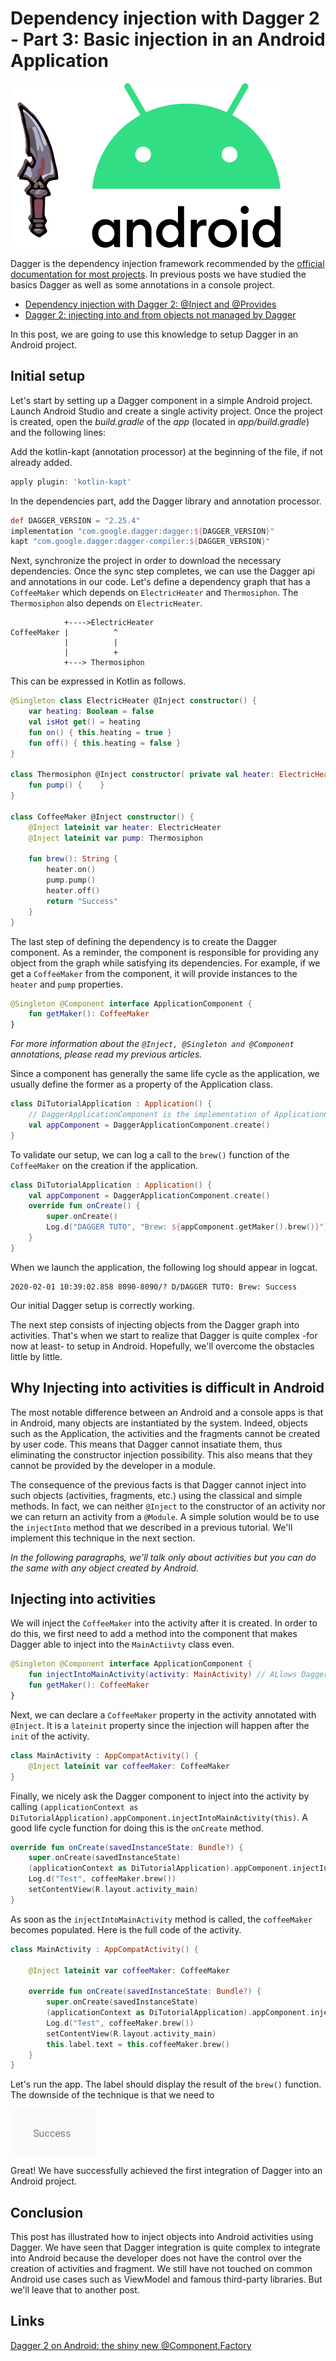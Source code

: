 ﻿# Dependency injection with Dagger 2 - Part 3: Basic injection in an Android Application

![logo](.assets/../assets/dagger-android.png)

Dagger is the dependency injection framework recommended by the [official documentation for most projects](https://developer.android.com/training/dependency-injection#choosing-right-di-tool).
In previous posts we have studied the basics Dagger as well as some annotations in a console project.

- [Dependency injection with Dagger 2: @Inject and @Provides](https://medium.com/@yostane/dependency-injection-with-dagger-2-inject-and-provides-ce21f7449ec5)
- [Dagger 2: injecting into and from objects not managed by Dagger](https://blog.worldline.tech/2020/01/06/dagger2_inject_into_from.html)

In this post, we are going to use this knowledge to setup Dagger in an Android project.

## Initial setup

Let's start by setting up a Dagger component in a simple Android project.
Launch Android Studio and create a single activity project.
Once the project is created, open the _build.gradle_ of the _app_ (located in _app/build.gradle_) and the following lines:

Add the kotlin-kapt (annotation processor) at the beginning of the file, if not already added.

```groovy
apply plugin: 'kotlin-kapt'
```

In the dependencies part, add the Dagger library and annotation processor.

```groovy
def DAGGER_VERSION = "2.25.4"
implementation "com.google.dagger:dagger:${DAGGER_VERSION}"
kapt "com.google.dagger:dagger-compiler:${DAGGER_VERSION}"
```

Next, synchronize the project in order to download the necessary dependencies.
Once the sync step completes, we can use the Dagger api and annotations in our code.
Let's define a dependency graph that has a `CoffeeMaker` which depends on `ElectricHeater` and `Thermosiphon`.
The `Thermosiphon` also depends on `ElectricHeater`.

```text
            +---->ElectricHeater
CoffeeMaker |          ^
            |          |
            |          +
            +---> Thermosiphon
```

This can be expressed in Kotlin as follows.

```kotlin
@Singleton class ElectricHeater @Inject constructor() {
    var heating: Boolean = false
    val isHot get() = heating
    fun on() { this.heating = true }
    fun off() { this.heating = false }
}

class Thermosiphon @Inject constructor( private val heater: ElectricHeater ) {
    fun pump() {    }
}

class CoffeeMaker @Inject constructor() {
    @Inject lateinit var heater: ElectricHeater
    @Inject lateinit var pump: Thermosiphon

    fun brew(): String {
        heater.on()
        pump.pump()
        heater.off()
        return "Success"
    }
}
```

The last step of defining the dependency is to create the Dagger component.
As a reminder, the component is responsible for providing any object from the graph while satisfying its dependencies.
For example, if we get a `CoffeeMaker` from the component, it will provide instances to the `heater` and `pump` properties.

```kotlin
@Singleton @Component interface ApplicationComponent {
    fun getMaker(): CoffeeMaker
}
```

_For more information about the `@Inject, @Singleton and @Component` annotations, please read my previous articles._

Since a component has generally the same life cycle as the application, we usually define the former as a property of the Application class.

```kotlin
class DiTutorialApplication : Application() {
    // DaggerApplicationComponent is the implementation of ApplicationComponent provided by Dagger
    val appComponent = DaggerApplicationComponent.create()
}
```

To validate our setup, we can log a call to the `brew()` function of the `CoffeeMaker` on the creation if the application.

```kotlin
class DiTutorialApplication : Application() {
    val appComponent = DaggerApplicationComponent.create()
    override fun onCreate() {
        super.onCreate()
        Log.d("DAGGER TUTO", "Brew: ${appComponent.getMaker().brew()}")
    }
}
```

When we launch the application, the following log should appear in logcat.

```text
2020-02-01 10:39:02.858 8090-8090/? D/DAGGER TUTO: Brew: Success
```

Our initial Dagger setup is correctly working.

The next step consists of injecting objects from the Dagger graph into activities.
That's when we start to realize that Dagger is quite complex -for now at least- to setup in Android.
Hopefully, we'll overcome the obstacles little by little.

## Why Injecting into activities is difficult in Android

The most notable difference between an Android and a console apps is that in Android, many objects are instantiated by the system.
Indeed, objects such as the Application, the activities and the fragments cannot be created by user code.
This means that Dagger cannot insatiate them, thus eliminating the constructor injection possibility.
This also means that they cannot be provided by the developer in a module.

The consequence of the previous facts is that Dagger cannot inject into such objects (activities, fragments, etc.) using the classical and simple methods.
In fact, we can neither `@Inject` to the constructor of an activity nor we can return an activity from a `@Module`.
A simple solution would be to use the `injectInto` method that we described in a previous tutorial.
We'll implement this technique in the next section.

_In the following paragraphs, we'll talk only about activities but you can do the same with any object created by Android._

## Injecting into activities

We will inject the `CoffeeMaker` into the activity after it is created.
In order to do this, we first need to add a method into the component that makes Dagger able to inject into the `MainActiivty` class even.

```kotlin
@Singleton @Component interface ApplicationComponent {
    fun injectIntoMainActivity(activity: MainActivity) // ALlows Dagger to support injecting into the MainActicity
    fun getMaker(): CoffeeMaker
}
```

Next, we can declare a `CoffeeMaker` property in the activity annotated with `@Inject`.
It is a `lateinit` property since the injection will happen after the `init` of the activity.

```kotlin
class MainActivity : AppCompatActivity() {
    @Inject lateinit var coffeeMaker: CoffeeMaker
}
```

Finally, we nicely ask the Dagger component to inject into the activity by calling `(applicationContext as DiTutorialApplication).appComponent.injectIntoMainActivity(this)`.
A good life cycle function for doing this is the `onCreate` method.

```kotlin
override fun onCreate(savedInstanceState: Bundle?) {
    super.onCreate(savedInstanceState)
    (applicationContext as DiTutorialApplication).appComponent.injectIntoMainActivity(this)
    Log.d("Test", coffeeMaker.brew())
    setContentView(R.layout.activity_main)
}
```

As soon as the `injectIntoMainActivity` method is called, the `coffeeMaker` becomes populated.
Here is the full code of the activity.

```kotlin
class MainActivity : AppCompatActivity() {

    @Inject lateinit var coffeeMaker: CoffeeMaker

    override fun onCreate(savedInstanceState: Bundle?) {
        super.onCreate(savedInstanceState)
        (applicationContext as DiTutorialApplication).appComponent.injectIntoMainActivity(this)
        Log.d("Test", coffeeMaker.brew())
        setContentView(R.layout.activity_main)
        this.label.text = this.coffeeMaker.brew()
    }
}
```

Let's run the app. The label should display the result of the `brew()` function.
The downside of the technique is that we need to

![success brew](./assets/sucess-brew.png)

Great! We have successfully achieved the first integration of Dagger into an Android project.

## Conclusion

This post has illustrated how to inject objects into Android activities using Dagger.
We have seen that Dagger integration is quite complex to integrate into Android because the developer does not have the control over the creation of activities and fragment.
We still have not touched on common Android use cases such as ViewModel and famous third-party libraries. But we'll leave that to another post.

## Links

[Dagger 2 on Android: the shiny new @Component.Factory](https://proandroiddev.com/dagger-and-the-shiny-new-component-factory-c2234fcae6b1)
